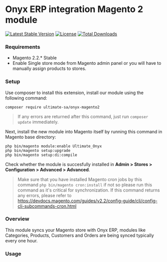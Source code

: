# Onyx ERP integration Magento 2 module

[![Latest Stable Version](https://poser.pugx.org/ultimate-sa/onyx-magento2/v/stable)](https://packagist.org/packages/ultimate-sa/onyx-magento2)
[![License](https://poser.pugx.org/ultimate-sa/onyx-magento2/license)](https://packagist.org/packages/ultimate-sa/onyx-magento2)
[![Total Downloads](https://poser.pugx.org/ultimate-sa/onyx-magento2/downloads)](https://packagist.org/packages/ultimate-sa/onyx-magento2)

### Requirements

- Magento 2.2.* Stable
- Enable Single store mode from Magento admin panel or you will have to manually assign products to stores.

### Setup

Use composer to install this extension, install our module using the following command:

    composer require ultimate-sa/onyx-magento2

> If any errors are returned after this command, just run `composer update` immediately.

Next, install the new module into Magento itself by running this command in Magento base directory:

    php bin/magento module:enable Ultimate_Onyx
    php bin/magento setup:upgrade
    php bin/magento setup:di:compile

Check whether the module is succesfully installed in **Admin > Stores >
Configuration > Advanced > Advanced**.

> Make sure that you have installed Magento cron jobs by this command `php bin/magento cron:install` if not so please run this command as it's critical for synchronization. If this command returns any errors, please refer to https://devdocs.magento.com/guides/v2.2/config-guide/cli/config-cli-subcommands-cron.html

### Overview

This module syncs your Magento store with Onyx ERP, modules like Categories, Products, Customers and Orders are being synced typically every one hour.

### Usage
